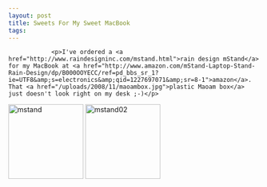 ```yaml
---
layout: post
title: Sweets For My Sweet MacBook
tags:
---
```



                <p>I've ordered a <a href="http://www.raindesigninc.com/mstand.html">rain design mStand</a> for my MacBook at <a href="http://www.amazon.com/mStand-Laptop-Stand-Rain-Design/dp/B000OOYECC/ref=pd_bbs_sr_1?ie=UTF8&amp;s=electronics&amp;qid=1227697071&amp;sr=8-1">amazon</a>. That <a href="/uploads/2008/11/maoambox.jpg">plastic Maoam box</a> just doesn't look right on my desk ;-)</p>
<p><a href="/uploads/2008/11/mstand.jpg"><img class="alignnone size-thumbnail wp-image-3526" title="mstand" src="/uploads/2008/11/mstand-150x150.jpg" alt="mstand" width="150" height="150" /></a> <a href="/uploads/2008/11/mstand02.jpg"><img class="alignnone size-thumbnail wp-image-3530" title="mstand02" src="/uploads/2008/11/mstand02-150x150.jpg" alt="mstand02" width="150" height="150" /></a></p>
